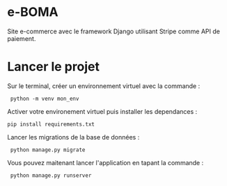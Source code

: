 # e-BOMA

Site e-commerce avec le framework Django utilisant Stripe comme API de paiement.

# Lancer le projet

Sur le terminal, créer un environnement virtuel avec la commande :

     python -m venv mon_env

Activer votre environement virtuel puis installer les dependances :

    pip install requirements.txt

Lancer les migrations de la base de données :

     python manage.py migrate
    
Vous pouvez maitenant lancer l'application en tapant la commande :

     python manage.py runserver
